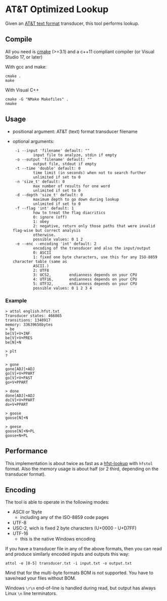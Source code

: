 # AT&T Optimized Lookup
Given an [AT&amp;T text format](https://github.com/hfst/hfst/wiki/HfstFst2Txt) transducer, this tool performs lookup.

## Compile
All you need is [cmake](https://cmake.org/) (>=3.1) and a c++11 compliant compiler (or Visual Studio 17, or later)

With gcc and make:

    cmake .
    make
 
With Visual C++
 
    cmake -G "NMake Makefiles" .
    nmake

## Usage
 - positional argument: AT&T (text) format transducer filename
 - optional arguments:
    
        -i --input 'filename' default: ""
                input file to analyze, stdin if empty
        -o --output 'filename' default: ""
                output file, stdout if empty
        -t --time 'double' default: 0
                time limit (in seconds) when not to search further
                unlimited if set to 0
        -n 'size_t' default: 0
                max number of results for one word
                unlimited if set to 0
        -d --depth 'size_t' default: 0
                maximum depth to go down during lookup
                unlimited if set to 0
        -f --flag 'int' default: 1
                how to treat the flag diacritics
                0: ignore (off)
                1: obey
                2: negative, return only those paths that were invalid flag-wise but correct analysis
                otherwise.
                possible values: 0 1 2
        -e --enc --encoding 'int' default: 2
                encoding of the transducer and also the input/output
                0: ASCII
                1: fixed one byte characters, use this for any ISO-8859 character table (same as
                ASCII.)
                2: UTF8
                3: UCS2,        endianness depends on your CPU
                4: UTF16,       endianness depends on your CPU
                5: UTF32,       endianness depends on your CPU
                possible values: 0 1 2 3 4
                
### Example

    > attol english.hfst.txt
    Transducer states: 466865
    transitions: 1340917
    memory: 33639656bytes
    > be
    be[V]+V+INF
    be[V]+V+PRES
    be[N]+N
    
    > plt
    ?

    > gone
    gone[ADJ]+ADJ
    go[V]+V+PPART
    go[V]+V+PAST
    go+V+PPART

    > done
    done[ADJ]+ADJ
    do[V]+V+PPART
    do+V+PPART

    > goose
    goose[N]+N

    > geese
    goose[N]+N+PL
    goose+N+PL
    
## Performance
This implementation is about twice as fast as a [hfst-lookup](https://github.com/hfst/hfst/wiki/HfstLookUp) with `hfstol` format.
Also the memory usage is about half (or 2 third, depending on the transducer format).

## Encoding
The tool is able to operate in the following modes:
 - ASCII or 1byte
   - including any of the ISO-8859 code pages
 - UTF-8
 - USC-2, wich is fixed 2 byte characters (U+0000 - U+D7FF)
 - UTF-16
   - this is the native Windows encoding
   
If you have a transducer file in any of the above formats, then you can read and produce similarly encoded inputs and outputs this way:

    attol -e [0-5] transducer.txt -i input.txt -o output.txt
   
Mind that for the multi-byte formats BOM is not supported. You have to save/read your files without BOM.

Windows `\r\n` end-of-line is handled during read, but output has  always Linux `\n` line terminators.
